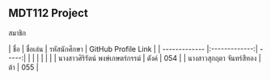 ## MDT112 Project

สมาชิก

| ชื่อ                  | ชื่อเล่น           | รหัสนักศึกษา  | GitHub Profile Link |
| -------------       |:-------------:| -----:| |
|                    |               |  | |
| นางสาวศิริรัตน์ พงษ์เกษตร์กรรม์                   | ตังค์              |  054 |
| นางสาวสุกฤตา จันทร์สีทอง | ต้า            |   055 |
